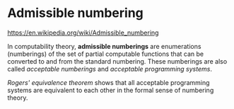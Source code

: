 # Admissible numbering

https://en.wikipedia.org/wiki/Admissible_numbering

In computability theory, **admissible numberings** are enumerations (numberings) of the set of partial computable functions that can be converted to and from the standard numbering. These numberings are also called *acceptable numberings* and *acceptable programming systems*.

*Rogers' equivalence theorem* shows that all acceptable programming systems are equivalent to each other in the formal sense of numbering theory.
